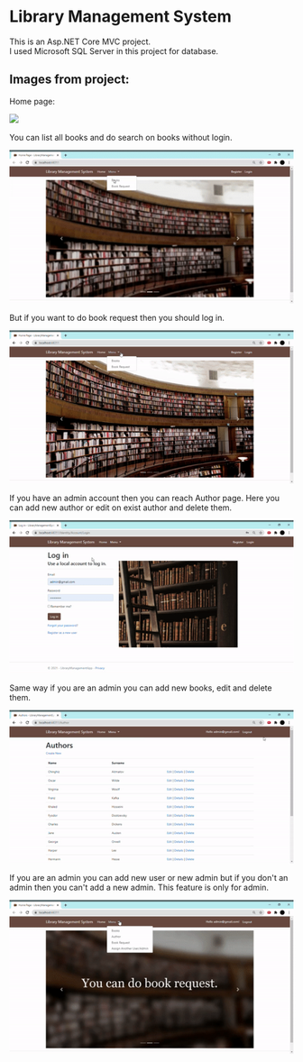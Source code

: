 # Library Management System

This is an Asp.NET Core MVC project.<br>
I used Microsoft SQL Server in this project for database.

## Images from project:

<p>Home page:</p>

![](images/1.gif)

<p>You can list all books and do search on books without login.</p>

![](images/2.gif)

<p>But if you want to do book request then you should log in.</p>

![](images/3.gif)

<p>If you have an admin account then you can reach Author page. Here you can add new author or edit on exist author and delete them.</p>

![](images/4.gif)

<p>Same way if you are an admin you can add new books, edit and delete them.</p>

![](images/5.gif)

<p>If you are an admin you can add new user or new admin but if you don't an admin then you can't add a new admin. This feature is only for admin.</p>

![](images/6.gif)



